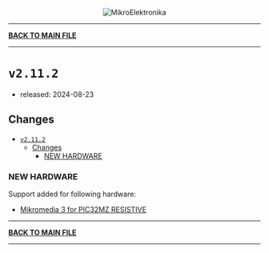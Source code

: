 <p align="center">
  <img src="http://www.mikroe.com/img/designs/beta/logo_small.png?raw=true" alt="MikroElektronika"/>
</p>

---

**[BACK TO MAIN FILE](../../CHANGELOG.md)**

---

# `v2.11.2`

+ released: 2024-08-23

## Changes

- [`v2.11.2`](#v2112)
  - [Changes](#changes)
    - [NEW HARDWARE](#new-hardware)

### NEW HARDWARE

Support added for following hardware:

+ [Mikromedia 3 for PIC32MZ RESISTIVE](https://www.mikroe.com/mikromedia-3-for-pic32mz-resistive)

---

**[BACK TO MAIN FILE](../../CHANGELOG.md)**

---
